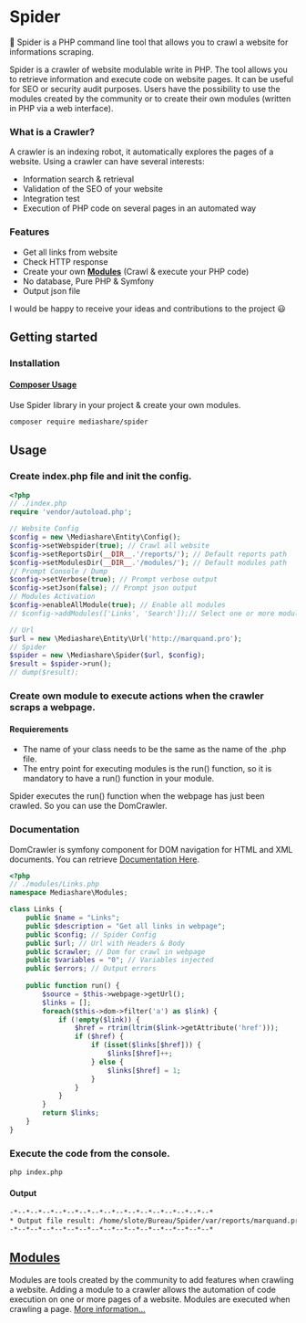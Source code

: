 # Spider
:dizzy: Spider is a PHP command line tool that allows you to crawl a website for informations scraping.

Spider is a crawler of website modulable write in PHP.
The tool allows you to retrieve information and execute code on website pages. It can be useful for SEO or security audit purposes.
Users have the possibility to use the modules created by the community or to create their own modules (written in PHP via a web interface).

### What is a Crawler?
A crawler is an indexing robot, it automatically explores the pages of a website.
Using a crawler can have several interests:
- Information search & retrieval
- Validation of the SEO of your website
- Integration test
- Execution of PHP code on several pages in an automated way

### Features
  - Get all links from website
  - Check HTTP response
  - Create your own [**Modules**](src/Modules/) (Crawl & execute your PHP code)
  - No database, Pure PHP & Symfony
  - Output json file

I would be happy to receive your ideas and contributions to the project :smiley:

## Getting started
### Installation
#### [Composer Usage](https://packagist.org/packages/mediashare/spider)
Use Spider library in your project & create your own modules. 
```bash
composer require mediashare/spider
```

## Usage
### Create index.php file and init the config.
```php
<?php
// ./index.php
require 'vendor/autoload.php';

// Website Config
$config = new \Mediashare\Entity\Config();
$config->setWebspider(true); // Crawl all website
$config->setReportsDir(__DIR__.'/reports/'); // Default reports path
$config->setModulesDir(__DIR__.'/modules/'); // Default modules path
// Prompt Console / Dump
$config->setVerbose(true); // Prompt verbose output
$config->setJson(false); // Prompt json output
// Modules Activation
$config->enableAllModule(true); // Enable all modules
// $config->addModules(['Links', 'Search']);// Select one or more modules to use with class name

// Url
$url = new \Mediashare\Entity\Url('http://marquand.pro');
// Spider
$spider = new \Mediashare\Spider($url, $config);
$result = $spider->run();
// dump($result);
```

### Create own module to execute actions when the crawler scraps a webpage. 
#### Requierements
- The name of your class needs to be the same as the name of the .php file.
- The entry point for executing modules is the run() function, so it is mandatory to have a run() function in your module.
  
Spider executes the run() function when the webpage has just been crawled. So you can use the DomCrawler.
### Documentation
DomCrawler is symfony component for DOM navigation for HTML and XML documents. You can retrieve [Documentation Here](https://symfony.com/doc/current/components/dom_crawler.html#usage).
```php
<?php
// ./modules/Links.php
namespace Mediashare\Modules;

class Links {
    public $name = "Links";
    public $description = "Get all links in webpage";
    public $config; // Spider Config
    public $url; // Url with Headers & Body
    public $crawler; // Dom for crawl in webpage
    public $variables = "0"; // Variables injected
    public $errors; // Output errors
    
    public function run() { 
        $source = $this->webpage->getUrl();
        $links = [];
        foreach($this->dom->filter('a') as $link) {
            if (!empty($link)) {
                $href = rtrim(ltrim($link->getAttribute('href')));
                if ($href) {
                    if (isset($links[$href])) {
                        $links[$href]++;
                    } else {
                        $links[$href] = 1;
                    }
                }
            }
        }
        return $links;
    }
}
```
### Execute the code from the console.
```bash
php index.php
```
#### Output
```sh
-*--*--*--*--*--*--*--*--*--*--*--*--*--*--*--*--*
* Output file result: /home/slote/Bureau/Spider/var/reports/marquand.pro/5dfaf1c0147c6.json
-*--*--*--*--*--*--*--*--*--*--*--*--*--*--*--*--*
```

## [Modules](modules/)
Modules are tools created by the community to add features when crawling a website.
Adding a module to a crawler allows the automation of code execution on one or more pages of a website. Modules are executed when crawling a page.
[More information...](modules/)

